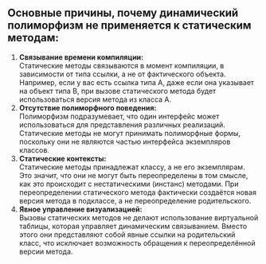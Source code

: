 ## Основные причины, почему динамический полиморфизм не применяется к статическим методам:

1. **Связывание времени компиляции:**  
    Статические методы связываются в момент компиляции, в зависимости от типа ссылки, а не от фактического объекта. Например, если у вас есть ссылка типа A, даже если она указывает на объект типа B, при вызове статического метода будет использоваться версия метода из класса A.
2. **Отсутствие полиморфного поведения:**  
    Полиморфизм подразумевает, что один интерфейс может использоваться для представления различных реализаций. Статические методы не могут принимать полиморфные формы, поскольку они не являются частью интерфейса экземпляров классов.
3. **Статические контексты:**  
    Статические методы принадлежат классу, а не его экземплярам. Это значит, что они не могут быть переопределены в том смысле, как это происходит с нестатическими (инстанс) методами. При переопределении статического метода фактически создаётся новая версия метода в подклассе, а не переопределение родительского.
4. **Явное управление визуализацией:**  
    Вызовы статических методов не делают использование виртуальной таблицы, которая управляет динамическим связыванием. Вместо этого они представляют собой явные ссылки на родительский класс, что исключает возможность обращения к переопределённой версии метода.
